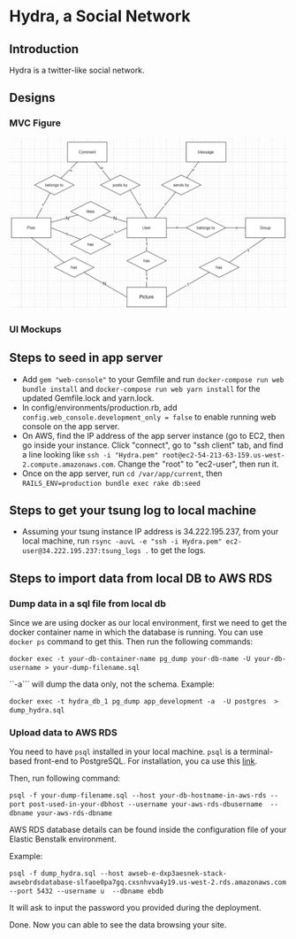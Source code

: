 # Hydra, a Social Network

## Introduction

Hydra is a twitter-like social network. 

## Designs

### MVC Figure

![image-20221030163639716](README.assets/image-20221030163639716.png)

### UI Mockups

## Steps to seed in app server
- Add `gem "web-console"` to your Gemfile and run `docker-compose run web bundle install` and `docker-compose run web yarn install` for the updated Gemfile.lock and yarn.lock.
- In config/environments/production.rb, add `config.web_console.development_only = false` to enable running web console on the app server.
- On AWS, find the IP address of the app server instance (go to EC2, then go inside your instance. Click "connect", go to "ssh client" tab, and find a line looking like `ssh -i "Hydra.pem" root@ec2-54-213-63-159.us-west-2.compute.amazonaws.com`. Change the "root" to "ec2-user", then run it.
- Once on the app server, run `cd /var/app/current`, then `RAILS_ENV=production bundle exec rake db:seed`

## Steps to get your tsung log to local machine
- Assuming your tsung instance IP address is 34.222.195.237, from your local machine, run `rsync -auvL -e "ssh -i Hydra.pem" ec2-user@34.222.195.237:tsung_logs .` to get the logs. 

## Steps to import data from local DB to AWS RDS

### Dump data in a sql file from local db

Since we are using docker as our local environment, first we need to get the docker container name in which the database is running. You can use ```docker ps``` command to get this. Then run the following commands:
```
docker exec -t your-db-container-name pg_dump your-db-name -U your-db-username > your-dump-filename.sql
```
``-a``` will dump the data only, not the schema. 
Example: 
```
docker exec -t hydra_db_1 pg_dump app_development -a  -U postgres  > dump_hydra.sql
```
### Upload data to AWS RDS

You need to have ```psql``` installed in your local machine. ```psql``` is a terminal-based front-end to PostgreSQL. For installation, you ca use this [link](https://www.timescale.com/blog/how-to-install-psql-on-mac-ubuntu-debian-windows/).

Then, run following command:
```
psql -f your-dump-filename.sql --host your-db-hostname-in-aws-rds --port post-used-in-your-dbhost --username your-aws-rds-dbusername  --dbname your-aws-rds-dbname
```
AWS RDS database details can be found inside the configuration file of your Elastic Benstalk environment.

Example:
```
psql -f dump_hydra.sql --host awseb-e-dxp3aesnek-stack-awsebrdsdatabase-slfaoe0pa7gq.cxsnhvva4y19.us-west-2.rds.amazonaws.com --port 5432 --username u  --dbname ebdb
```
It will ask to input the password you provided during the deployment. 

Done. Now you can able to see the data browsing your site.



